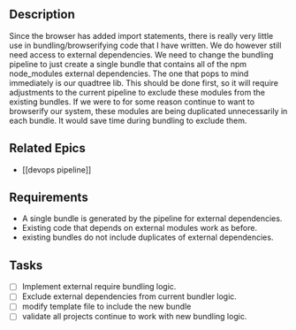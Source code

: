 
## Description

Since the browser has added import statements, there is really very little use in
bundling/browserifying code that I have written. 
We do however still need access to external dependencies. 
We need to change the bundling pipeline to just create a single 
bundle that contains all of the npm node_modules external dependencies. 
The one that pops to mind immediately is our quadtree lib. 
This should be done first, so it will require adjustments to 
the current pipeline to exclude these modules from the existing bundles. 
If we were to for some reason continue to want to browserify our system, these modules are being duplicated unnecessarily in each bundle. 
It would save time during bundling to exclude them.
## Related Epics

- [[devops pipeline]]
## Requirements

- A single bundle is generated by the pipeline for external dependencies.
- Existing code that depends on external modules work as before.
- existing bundles do not include duplicates of external dependencies.
## Tasks 

- [ ] Implement external require bundling logic.
- [ ] Exclude external dependencies from current bundler logic.
- [ ] modify template file to include the new bundle
- [ ] validate all projects continue to work with new bundling logic.
